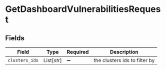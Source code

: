 # GetDashboardVulnerabilitiesRequest


## Fields

| Field                         | Type                          | Required                      | Description                   |
| ----------------------------- | ----------------------------- | ----------------------------- | ----------------------------- |
| `clusters_ids`                | List[*str*]                   | :heavy_minus_sign:            | the clusters ids to filter by |
